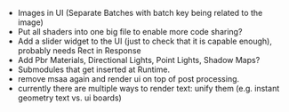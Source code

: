 - Images in UI (Separate Batches with batch key being related to the image)
- Put all shaders into one big file to enable more code sharing?
- Add a slider widget to the UI (just to check that it is capable enough), probably needs Rect in Response
- Add Pbr Materials, Directional Lights, Point Lights, Shadow Maps?
- Submodules that get inserted at Runtime.
- remove msaa again and render ui on top of post processing.
- currently there are multiple ways to render text: unify them (e.g. instant geometry text vs. ui boards)
